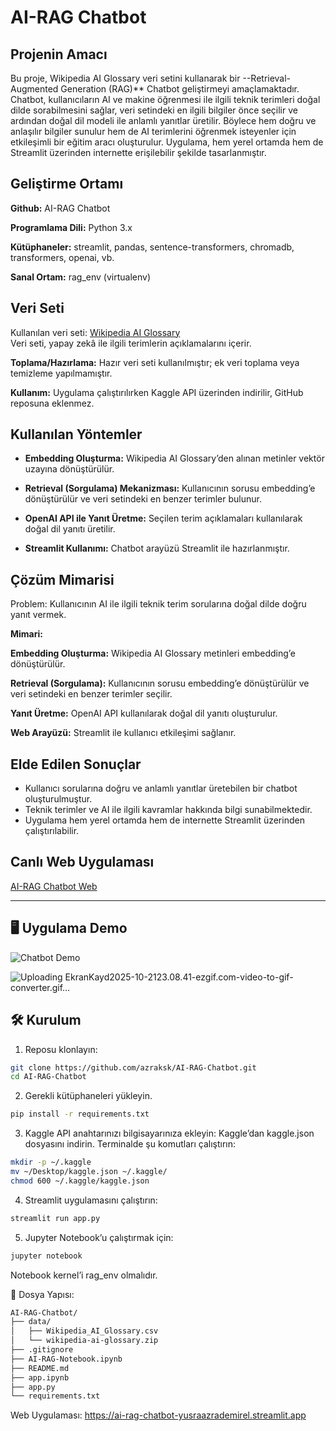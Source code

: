 # AI-RAG Chatbot

## Projenin Amacı
Bu proje, Wikipedia AI Glossary veri setini kullanarak bir --Retrieval-Augmented Generation (RAG)** Chatbot geliştirmeyi amaçlamaktadır. Chatbot, kullanıcıların AI ve makine öğrenmesi ile ilgili teknik terimleri doğal dilde sorabilmesini sağlar, veri setindeki en ilgili bilgiler önce seçilir ve ardından doğal dil modeli ile anlamlı yanıtlar üretilir. Böylece hem doğru ve anlaşılır bilgiler sunulur hem de AI terimlerini öğrenmek isteyenler için etkileşimli bir eğitim aracı oluşturulur. Uygulama, hem yerel ortamda hem de Streamlit üzerinden internette erişilebilir şekilde tasarlanmıştır.

## Geliştirme Ortamı
**Github:** AI-RAG Chatbot

**Programlama Dili:** Python 3.x

**Kütüphaneler:** streamlit, pandas, sentence-transformers, chromadb, transformers, openai, vb.

**Sanal Ortam:** rag_env (virtualenv)

## Veri Seti
Kullanılan veri seti: [Wikipedia AI Glossary](https://www.kaggle.com/datasets/antoinebourgois2/wikipedia-ai-glossary)  
Veri seti, yapay zekâ ile ilgili terimlerin açıklamalarını içerir.

**Toplama/Hazırlama:** Hazır veri seti kullanılmıştır; ek veri toplama veya temizleme yapılmamıştır.

**Kullanım:** Uygulama çalıştırılırken Kaggle API üzerinden indirilir, GitHub reposuna eklenmez.

## Kullanılan Yöntemler
- **Embedding Oluşturma:** Wikipedia AI Glossary’den alınan metinler vektör uzayına dönüştürülür.
  
- **Retrieval (Sorgulama) Mekanizması:** Kullanıcının sorusu embedding’e dönüştürülür ve veri setindeki en benzer terimler bulunur.
  
- **OpenAI API ile Yanıt Üretme:** Seçilen terim açıklamaları kullanılarak doğal dil yanıtı üretilir.
  
- **Streamlit Kullanımı:** Chatbot arayüzü Streamlit ile hazırlanmıştır.  

## Çözüm Mimarisi
Problem: Kullanıcının AI ile ilgili teknik terim sorularına doğal dilde doğru yanıt vermek.

**Mimari:**

**Embedding Oluşturma:** Wikipedia AI Glossary metinleri embedding’e dönüştürülür.

**Retrieval (Sorgulama):** Kullanıcının sorusu embedding’e dönüştürülür ve veri setindeki en benzer terimler seçilir.

**Yanıt Üretme:** OpenAI API kullanılarak doğal dil yanıtı oluşturulur.

**Web Arayüzü:** Streamlit ile kullanıcı etkileşimi sağlanır.

## Elde Edilen Sonuçlar
- Kullanıcı sorularına doğru ve anlamlı yanıtlar üretebilen bir chatbot oluşturulmuştur.  
- Teknik terimler ve AI ile ilgili kavramlar hakkında bilgi sunabilmektedir.  
- Uygulama hem yerel ortamda hem de internette Streamlit üzerinden çalıştırılabilir.

## Canlı Web Uygulaması
[AI-RAG Chatbot Web](https://ai-rag-chatbot-yusraazrademirel.streamlit.app)

---

## 🖥️ Uygulama Demo

![Chatbot Demo](assets/demo.gif)

![Uploading EkranKayd2025-10-2123.08.41-ezgif.com-video-to-gif-converter.gif…]()

## 🛠️ Kurulum

1. Reposu klonlayın:
```bash
git clone https://github.com/azraksk/AI-RAG-Chatbot.git
cd AI-RAG-Chatbot
```

2. Gerekli kütüphaneleri yükleyin.
```bash
pip install -r requirements.txt
```

3. Kaggle API anahtarınızı bilgisayarınıza ekleyin:
Kaggle’dan kaggle.json dosyasını indirin.
Terminalde şu komutları çalıştırın:

```bash
mkdir -p ~/.kaggle
mv ~/Desktop/kaggle.json ~/.kaggle/
chmod 600 ~/.kaggle/kaggle.json
```

4. Streamlit uygulamasını çalıştırın:

```bash
streamlit run app.py
```

5. Jupyter Notebook’u çalıştırmak için:

```bash
jupyter notebook
```
Notebook kernel’i rag_env olmalıdır.


📁 Dosya Yapısı:

```bash
AI-RAG-Chatbot/
├── data/
│   ├── Wikipedia_AI_Glossary.csv
│   └── wikipedia-ai-glossary.zip
├── .gitignore
├── AI-RAG-Notebook.ipynb
├── README.md
├── app.ipynb
├── app.py
└── requirements.txt
```


Web Uygulaması: https://ai-rag-chatbot-yusraazrademirel.streamlit.app
